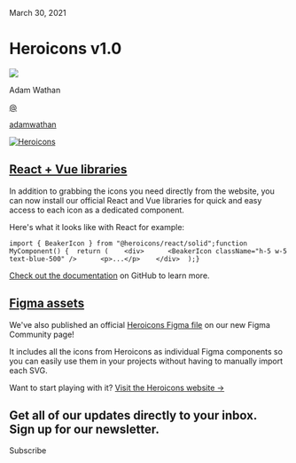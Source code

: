 <!--$-->

<!--/$-->

March 30, 2021

# Heroicons v1.0

![](/_next/image?url=%2F_next%2Fstatic%2Fmedia%2Fadamwathan.f69b0b90.jpg\&w=96\&q=75)

Adam Wathan

[@](https://twitter.com/adamwathan)

<!-- -->

[adamwathan](https://twitter.com/adamwathan)

[![Heroicons](/_next/image?url=%2F_next%2Fstatic%2Fmedia%2Fcard.2e65945b.jpg\&w=3840\&q=75)](https://heroicons.com)

## [React + Vue libraries](#react-vue-libraries)

In addition to grabbing the icons you need directly from the website, you can now install our official React and Vue libraries for quick and easy access to each icon as a dedicated component.

Here's what it looks like with React for example:

```
import { BeakerIcon } from "@heroicons/react/solid";function MyComponent() {  return (    <div>      <BeakerIcon className="h-5 w-5 text-blue-500" />      <p>...</p>    </div>  );}
```

[Check out the documentation](https://github.com/tailwindlabs/heroicons) on GitHub to learn more.

## [Figma assets](#figma-assets)

We've also published an official [Heroicons Figma file](https://www.figma.com/community/file/958423903283802665/heroicons) on our new Figma Community page!

It includes all the icons from Heroicons as individual Figma components so you can easily use them in your projects without having to manually import each SVG.

Want to start playing with it? [Visit the Heroicons website →](https://heroicons.com)

Get all of our updates directly to your inbox.\
Sign up for our newsletter.
---------------------------

Subscribe

<!--$-->

<!--/$-->
